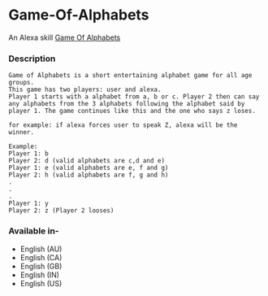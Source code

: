 # Game-Of-Alphabets
An Alexa skill
[Game Of Alphabets](https://www.amazon.in/Mohit-arora-Game-of-Alphabets/dp/B07J9Y4P8F/ref=sr_1_1?s=digital-skills&ie=UTF8&qid=1550774928&sr=1-1&keywords=game+of+alphabets>)


### Description
```
Game of Alphabets is a short entertaining alphabet game for all age groups. 
This game has two players: user and alexa. 
Player 1 starts with a alphabet from a, b or c. Player 2 then can say any alphabets from the 3 alphabets following the alphabet said by player 1. The game continues like this and the one who says z loses. 

for example: if alexa forces user to speak Z, alexa will be the winner.

Example:
Player 1: b
Player 2: d (valid alphabets are c,d and e)
Player 1: e (valid alphabets are e, f and g)
Player 2: h (valid alphabets are f, g and h)
.
.
.
Player 1: y
Player 2: z (Player 2 looses)
```

### Available in-
- English (AU)
- English (CA)
- English (GB)
- English (IN)
- English (US)
